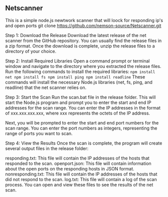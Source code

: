 ## Netscanner
This is a simple node.js newtwork scanner that will loock for responding ip's and open ports
git clone https://github.com/nemson-source/Netscanner.git

Step 1: Download the Release
Download the latest release of the net scanner from the GitHub repository. You can usually find the release files in a zip format. Once the download is complete, unzip the release files to a directory of your choice.

Step 2: Install Required Libraries
Open a command prompt or terminal window and navigate to the directory where you extracted the release files. Run the following commands to install the required libraries: ``
npm install net
npm install fs
npm install ping
npm install readline
``
These commands will install the necessary Node.js libraries (net, fs, ping, and readline) that the net scanner relies on.

Step 3: Start the Scan
Run the scan.bat file in the release folder. This will start the Node.js program and prompt you to enter the start and end IP addresses for the scan range. You can enter the IP addresses in the format of xxx.xxx.xxx.xxx, where xxx represents the octets of the IP address.

Next, you will be prompted to enter the start and end port numbers for the scan range. You can enter the port numbers as integers, representing the range of ports you want to scan.

Step 4: View the Results
Once the scan is complete, the program will create several output files in the release folder:

responding.txt: This file will contain the IP addresses of the hosts that responded to the scan.
openport.json: This file will contain information about the open ports on the responding hosts in JSON format.
nonresponding.txt: This file will contain the IP addresses of the hosts that did not respond to the scan.
log.txt: This file will contain a log of the scan process.
You can open and view these files to see the results of the net scan.
